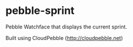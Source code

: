 pebble-sprint
=============

Pebble Watchface that displays the current sprint.

Built using CloudPebble (http://cloudpebble.net)

